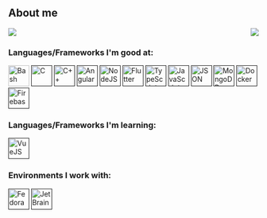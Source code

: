 ## About me
<picture>
<source 
  srcset="https://github-readme-stats.vercel.app/api?username=mariuscontoli&show_icons=true&theme=transparent"
  media="(prefers-color-scheme: dark)"
/>
<source
  srcset="https://github-readme-stats.vercel.app/api?username=mariuscontoli&show_icons=true"
  media="(prefers-color-scheme: light), (prefers-color-scheme: no-preference)"
/>
<img src="https://github-readme-stats.vercel.app/api?username=mariuscontoli&show_icons=true" />
</picture>
<picture>
 <source 
  srcset="https://github-readme-stats.vercel.app/api/top-langs/?username=mariuscontoli&layout=compact&theme=transparent&langs_count=10"
  media="(prefers-color-scheme: dark)"
  />
  <img src="https://github-readme-stats.vercel.app/api/top-langs?username=mariuscontoli&layout=compact&theme=github_dark&langs_count=10" align="right"/>
</picture>

### Languages/Frameworks I'm good at:

<a href="https://www.gnu.org/software/bash"><img alt="Bash" title="Bash" src="https://github.com/mariuscontoli/mariuscontoli/raw/master/icons/bash.ico" height="42"></a>
<a href=""><img alt="C" title="C" src="https://github.com/mariuscontoli/mariuscontoli/raw/master/icons/c.ico" height="42"></a>
<a href=""><img alt="C++" title="C++" src="https://github.com/mariuscontoli/mariuscontoli/raw/master/icons/c++.ico" height="42"></a>
<a href=""><img alt="Angular" title="Angular" src="https://github.com/mariuscontoli/mariuscontoli/raw/master/icons/angular.ico" height="42"></a>
<a href=""><img alt="NodeJS" title="NodeJS" src="https://github.com/mariuscontoli/mariuscontoli/raw/master/icons/nodejs.ico" height="42"></a>
<a href=""><img alt="Flutter" title="Flutter" src="https://github.com/mariuscontoli/mariuscontoli/raw/master/icons/flutter.ico" height="42"></a>
<a href=""><img alt="TypeScript" title="TypeScript" src="https://github.com/mariuscontoli/mariuscontoli/raw/master/icons/ts.ico" height="42"></a>
<a href=""><img alt="JavaScript" title="JavaScript" src="https://github.com/mariuscontoli/mariuscontoli/raw/master/icons/js.ico" height="42"></a>
<a href=""><img alt="JSON" title="JSON" src="https://github.com/mariuscontoli/mariuscontoli/raw/master/icons/json.ico" height="42"></a>
<a href=""><img alt="MongoDB" title="MongoDB" src="https://github.com/mariuscontoli/mariuscontoli/raw/master/icons/mongo.ico" height="42"></a>
<a href=""><img alt="Docker" title="Docker" src="https://github.com/mariuscontoli/mariuscontoli/raw/master/icons/docker.ico" height="42"></a>
<a href=""><img alt="Firebase" title="Firebase" src="https://github.com/mariuscontoli/mariuscontoli/raw/master/icons/firebase.ico" height="42"></a>

### Languages/Frameworks I'm learning:
<a href=""><img alt="VueJS" title="VueJS" src="https://github.com/mariuscontoli/mariuscontoli/raw/master/icons/vue.ico" height="42"></a>


### Environments I work with:
<a href=""><img alt="Fedora" title="Fedora" src="https://github.com/mariuscontoli/mariuscontoli/raw/master/icons/fedora.ico" height="42"></a>
<a href=""><img alt="JetBrains" title="JetBrains" src="https://github.com/mariuscontoli/mariuscontoli/raw/master/icons/jetbrains.ico" height="42"></a>